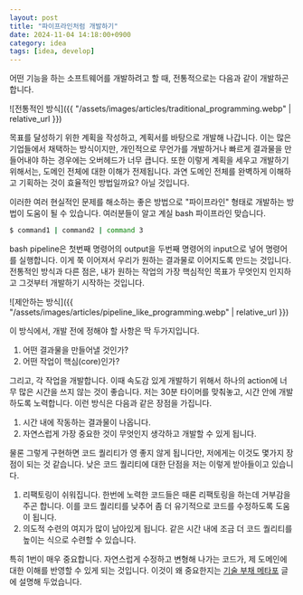 ```yaml
---
layout: post
title: "파이프라인처럼 개발하기"
date: 2024-11-04 14:18:00+0900
category: idea
tags: [idea, develop]
---
```


어떤 기능을 하는 소프트웨어를 개발하려고 할 때, 전통적으로는 다음과 같이 개발하곤 합니다.

![전통적인 방식]({{ "/assets/images/articles/traditional_programming.webp" | relative_url }})

목표를 달성하기 위한 계획을 작성하고, 계획서를 바탕으로 개발해 나갑니다. 이는 많은 기업들에서 채택하는 방식이지만, 개인적으로 무언가를 개발하거나 빠르게 결과물을 만들어내야 하는 경우에는 오버헤드가 너무 큽니다.
또한 이렇게 계획을 세우고 개발하기 위해서는, 도메인 전체에 대한 이해가 전제됩니다. 과연 도메인 전체를 완벽하게 이해하고 기획하는 것이 효율적인 방법일까요? 아닐 것입니다.

이러한 여러 현실적인 문제를 해소하는 좋은 방법으로 "파이프라인" 형태로 개발하는 방법이 도움이 될 수 있습니다. 여러분들이 알고 계실 bash 파이프라인 맞습니다.

```bash
$ command1 | command2 | command 3
```

bash pipeline은 첫번째 명령어의 output을 두번째 명령어의 input으로 넣어 명령어를 실행합니다. 이게 쭉 이어져서 우리가 원하는 결과물로 이어지도록 만드는 것입니다.
전통적인 방식과 다른 점은, 내가 원하는 작업의 가장 핵심적인 목표가 무엇인지 인지하고 그것부터 개발하기 시작하는 것입니다.

![제안하는 방식]({{ "/assets/images/articles/pipeline_like_programming.webp" | relative_url }})

이 방식에서, 개발 전에 정해야 할 사항은 딱 두가지입니다.

1. 어떤 결과물을 만들어낼 것인가?
2. 어떤 작업이 핵심(core)인가?

그리고, 각 작업을 개발합니다. 이때 속도감 있게 개발하기 위해서 하나의 action에 너무 많은 시간을 쓰지 않는 것이 좋습니다. 저는 30분 타이머를 맞춰놓고, 시간 안에 개발하도록 노력합니다. 이런 방식은 다음과 같은 장점을 가집니다.

1. 시간 내에 작동하는 결과물이 나옵니다.
2. 자연스럽게 가장 중요한 것이 무엇인지 생각하고 개발할 수 있게 됩니다.

물론 그렇게 구현하면 코드 퀄리티가 영 좋지 않게 됩니다만, 저에게는 이것도 몇가지 장점이 되는 것 같습니다. 낮은 코드 퀄리티에 대한 단점을 저는 이렇게 받아들이고 있습니다.

1. 리팩토링이 쉬워집니다. 한번에 노력한 코드들은 때론 리팩토링을 하는데 거부감을 주곤 합니다. 이를 코드 퀄리티를 낮추어 좀 더 유기적으로 코드를 수정하도록 도움이 됩니다.
2. 의도적 수련의 여지가 많이 남아있게 됩니다. 같은 시간 내에 조금 더 코드 퀄리티를 높이는 식으로 수련할 수 있습니다.

특히 1번이 매우 중요합니다. 자연스럽게 수정하고 변형해 나가는 코드가, 제 도메인에 대한 이해를 반영할 수 있게 되는 것입니다. 이것이 왜 중요한지는 [기술 부채 메타포](https://blog.juwoong.me/idea/2024/10/19/technical-debt-metaphor-for-everywhere.html) 글에 설명해 두었습니다.
